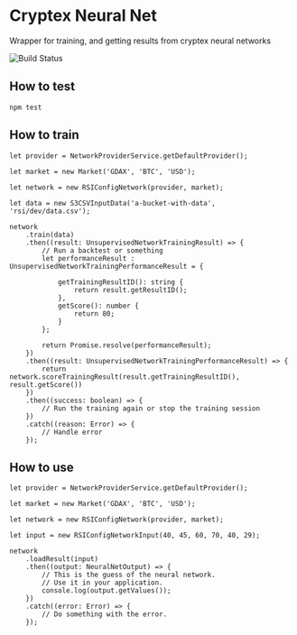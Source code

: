# Cryptex Neural Net #
Wrapper for training, and getting results from cryptex neural networks

![Build Status](https://codebuild.us-west-2.amazonaws.com/badges?uuid=eyJlbmNyeXB0ZWREYXRhIjoiWHRrVk9iaWxpSnFHUVFuY3BjN2tSUWhkR3ZHRU1VbVViYlMwY05PMm1yWDFuU2lGSFlhUTY4c0ovUVJjQW9YOVRsYk5ka2RrRzhHcTRRc0lncUxIMi80PSIsIml2UGFyYW1ldGVyU3BlYyI6Ijc4MzNVMllzS29pcml4bmsiLCJtYXRlcmlhbFNldFNlcmlhbCI6MX0%3D&branch=master)

## How to test
    
    npm test
    
## How to train

    let provider = NetworkProviderService.getDefaultProvider();
    
    let market = new Market('GDAX', 'BTC', 'USD');
    
    let network = new RSIConfigNetwork(provider, market);
    
    let data = new S3CSVInputData('a-bucket-with-data', 'rsi/dev/data.csv');
    
    network
        .train(data)
        .then((result: UnsupervisedNetworkTrainingResult) => {
            // Run a backtest or something
            let performanceResult : UnsupervisedNetworkTrainingPerformanceResult = {
    
                getTrainingResultID(): string {
                    return result.getResultID();
                },
                getScore(): number {
                    return 80;
                }
            };
    
            return Promise.resolve(performanceResult);
        })
        .then((result: UnsupervisedNetworkTrainingPerformanceResult) => {
            return network.scoreTrainingResult(result.getTrainingResultID(), result.getScore())
        })
        .then((success: boolean) => {
            // Run the training again or stop the training session
        })
        .catch((reason: Error) => {
            // Handle error
        });
        
## How to use

    let provider = NetworkProviderService.getDefaultProvider();
    
    let market = new Market('GDAX', 'BTC', 'USD');
    
    let network = new RSIConfigNetwork(provider, market);
    
    let input = new RSIConfigNetworkInput(40, 45, 60, 70, 40, 29);
    
    network
        .loadResult(input)
        .then((output: NeuralNetOutput) => {
            // This is the guess of the neural network.
            // Use it in your application.
            console.log(output.getValues());
        })
        .catch((error: Error) => {
            // Do something with the error.
        });